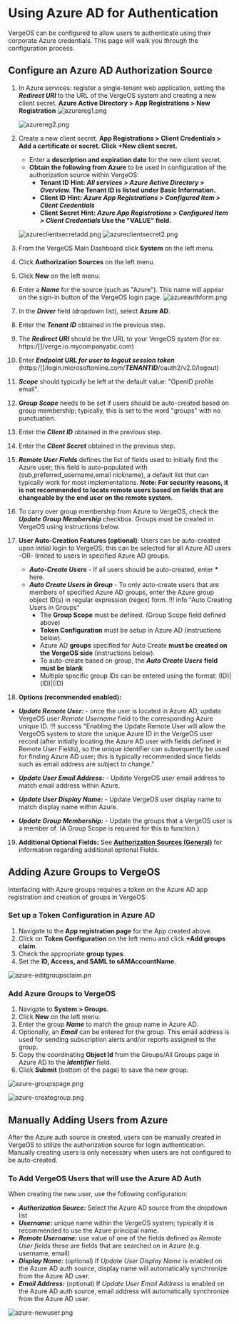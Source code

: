 
# Using Azure AD for Authentication

VergeOS can be configured to allow users to authenticate using their corporate Azure credentials. This page will walk you through the configuration process.

## Configure an Azure AD Authorization Source

1. In Azure services: register a single-tenant web application, setting the ***Redirect URI*** to the URL of the VergeOS system and creating a new client secret. **Azure Active Directory > App Registrations > New Registration**
    ![azurereg1.png](/product-guide/screenshots/azurereg1.png)

    ![azurereg2.png](/product-guide/screenshots/azurereg2.png)

2. Create a new client secret. **App Registrations > Client Credentials > Add a certificate or secret. Click +New client secret.**
   - Enter a **description and expiration date** for the new client secret.
   - **Obtain the following from Azure** to be used in configuration of the authorization source within VergeOS:
       - **Tenant ID** **Hint: *All services > Azure Active Directory > Overview.* The Tenant ID is listed under Basic Information.**
       - **Client ID** **Hint: *Azure App Registrations > Configured Item > Client Credentials***
       - **Client Secret** **Hint: *Azure App Registrations > Configured Item > Client Credentials* Use the "VALUE" field.**

    ![azureclientsecretadd.png](/product-guide/screenshots/azureclientsecretadd.png)
    ![azureclientsecret2.png](/product-guide/screenshots/azureclientsecret2.png)

3. From the VergeOS Main Dashboard click **System** on the left menu.
4. Click **Authorization Sources** on the left menu.
5. Click **New** on the left menu.
6. Enter a ***Name*** for the source (such as "Azure"). This name will appear on the sign-in button of the VergeOS login page.
    ![azureauthform.png](/product-guide/screenshots/azureauthform.png)

7. In the ***Driver*** field (dropdown list), select **Azure AD**.
8. Enter the ***Tenant ID*** obtained in the previous step.
9. The ***Redirect URI*** should be the URL to your VergeOS system
(for ex: https:/[]/verge.io.mycompanyabc.com)
10. Enter ***Endpoint URL for user to logout session token***
(https:/[]/login.microsoftonline.com/***TENANTID***/oauth2/v2.0/logout)
11. ***Scope*** should typically be left at the default value: "OpenID profile email".
12. ***Group Scope*** needs to be set if users should be auto-created based on group membership; typically, this is set to the word "groups" with no punctuation.
13. Enter the ***Client ID*** obtained in the previous step.
14. Enter the ***Client Secret*** obtained in the previous step.
15. ***Remote User Fields*** defines the list of fields used to initially find the Azure user; this field is auto-populated with (sub,preferred_username,email nickname), a default list that can typically work for most implementations. **Note: For security reasons, it is not recommended to locate remote users based on fields that are changeable by the end user on the remote system.**
16. To carry over group membership from Azure to VergeOS, check the ***Update Group Membership*** checkbox. Groups must be created in VergeOS using instructions below.
17. **User Auto-Creation Features (optional)**: Users can be auto-created upon initial login to VergeOS; this can be selected for all Azure AD users -OR- limited to users in specified Azure AD groups.
    - ***Auto-Create Users*** - If all users should be auto-created, enter **\*** here.
    - ***Auto Create Users in Group*** - To only auto-create users that are members of specified Azure AD groups, enter the Azure group object ID(s) in regular expression (regex) form.
!!! info "Auto Creating Users in Groups"
      - The **Group Scope** must be defined. (Group Scope field defined above)
      - **Token Configuration** must be setup in Azure AD (instructions below).
      - Azure AD **groups** specified for Auto Create **must be created on the VergeOS side** (instructions below).
      - To auto-create based on group, the ***Auto Create Users*** **field must be blank**
      - Multiple specific group IDs can be entered using the format: (ID)|(ID)|(ID) 

18. **Options (recommended enabled):**

- ***Update Remote User:*** - once the user is located in Azure AD, update VergeOS user *Remote Username* field to the corresponding Azure unique ID.
!!! success "Enabling the Update Remote User will allow the VergeOS system to store the unique Azure ID in the VergeOS user record (after initially locating the Azure AD user with fields defined in Remote User Fields), so the unique identifier can subsequently be used for finding Azure AD user; this is typically recommended since fields such as email address are subject to change."

- ***Update User Email Address:*** - Update VergeOS user email address to match email address within Azure.
- ***Update User Display Name:*** - Update VergeOS user display name to match display name within Azure.
- ***Update Group Membership:*** - Update the groups that a VergeOS user is a member of. (A Group Scope is required for this to function.)

19. **Additional Optional Fields:**  See [**Authorization Sources (General)**](/product-guide/auth/auth-sources-general) for information regarding additional optional Fields.

## Adding Azure Groups to VergeOS

Interfacing with Azure groups requires a token on the Azure AD app registration and creation of groups in VergeOS:

### Set up a Token Configuration in Azure AD

1. Navigate to the **App registration page** for the App created above.
2. Click on **Token Configuration** on the left menu and click **+Add groups claim**.
3. Check the appropriate **group types**.
4. Set the **ID, Access, and SAML to sAMAccountName**.

![azure-editgroupsclaim.pn](/product-guide/screenshots/azure-editgroupsclaim.png)

### Add Azure Groups to VergeOS

1. Navigate to **System > Groups.**
2. Click **New** on the left menu.
3. Enter the group ***Name*** to match the group name in Azure AD.
4. Optionally, an ***Email*** can be entered for the group. This email address is used for sending subscription alerts and/or reports assigned to the group.
5. Copy the coordinating **Object Id** from the Groups/All Groups page in Azure AD to the ***Identifier*** field.
6. Click **Submit** (bottom of the page) to save the new group.

![azure-groupspage.png](/product-guide/screenshots/azure-groupspage.png)

![azure-creategroup.png](/product-guide/screenshots/azure-creategroup.png)

## Manually Adding Users from Azure

After the Azure auth source is created, users can be manually created in VergeOS to utilize the authorization source for login authentication. Manually creating users is only necessary when users are not configured to be auto-created.

### To Add VergeOS Users that will use the Azure AD Auth

When creating the new user, use the following configuration:

- ***Authorization Source:*** Select the Azure AD source from the dropdown list
- ***Username:*** unique name within the VergeOS system; typically it is recommended to use the Azure principal name.
- ***Remote Username:*** use value of one of the fields defined as *Remote User fields* these are fields that are searched on in Azure (e.g. username, email)
- ***Display Name:*** (optional) If *Update User Display Name* is enabled on the Azure AD auth source, display name will automatically synchronize from the Azure AD user.
- ***Email Address:*** (optional) If *Update User Email Address* is enabled on the Azure AD auth source, email address will automatically synchronize from the Azure AD user.

![azure-newuser.png](/product-guide/screenshots/azure-newuser.png)